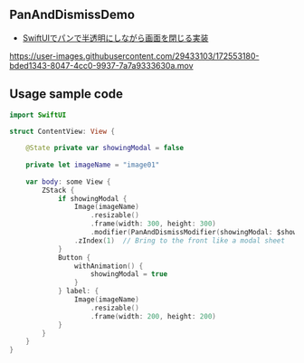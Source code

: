 ## PanAndDismissDemo

- [SwiftUIでパンで半透明にしながら画面を閉じる実装](https://zenn.dev/ikeh1024/articles/e4f4830f27e563)

https://user-images.githubusercontent.com/29433103/172553180-bded1343-8047-4cc0-9937-7a7a9333630a.mov

## Usage sample code

```swift
import SwiftUI

struct ContentView: View {
    
    @State private var showingModal = false
    
    private let imageName = "image01"
    
    var body: some View {
        ZStack {
            if showingModal {
                Image(imageName)
                    .resizable()
                    .frame(width: 300, height: 300)
                    .modifier(PanAndDismissModifier(showingModal: $showingModal))  // This modifier!
                .zIndex(1)  // Bring to the front like a modal sheet
            }
            Button {
                withAnimation() {
                    showingModal = true
                }
            } label: {
                Image(imageName)
                    .resizable()
                    .frame(width: 200, height: 200)
            }
        }
    }
}
```
